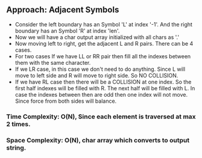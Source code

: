 ## Approach: Adjacent Symbols
* Consider the left boundary has an Symbol 'L' at index '-1'. And the right boundary has an Symbol 'R' at index 'len'.
* Now we will have a char output array initialized with all chars as '.'
* Now moving left to right, get the adjacent L and R pairs. There can be 4 cases.
* For two cases If we have LL or RR pair then fill all the indexes between them with the same character.
* If we LR case, in this case we don't need to do anything. Since L will move to left side and R will move to right side. So NO COLLISION.
* If we have RL case then there will be a COLLISION at one index. So the first half indexes will be filled with R. The next half will be filled with L. In case the indexes between then are odd then one index will not move. Since force from both sides will balance.
​
### Time Complexity: O(N), Since each element is traversed at max 2 times.
### Space Complexity: O(N), char array which converts to output string.